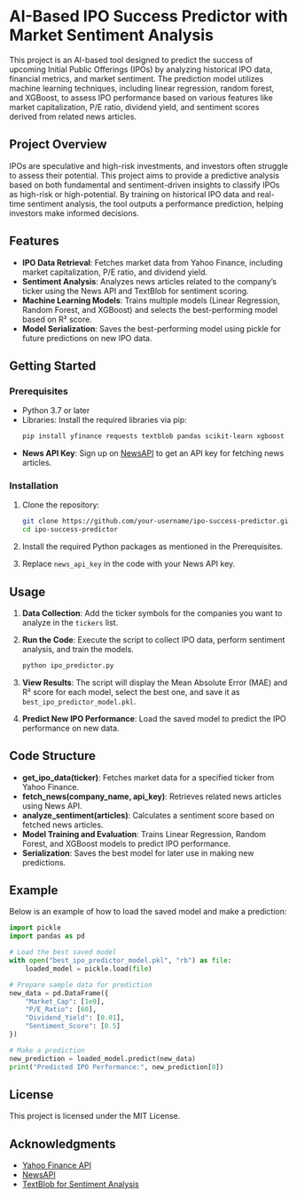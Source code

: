 
# AI-Based IPO Success Predictor with Market Sentiment Analysis

This project is an AI-based tool designed to predict the success of upcoming Initial Public Offerings (IPOs) by analyzing historical IPO data, financial metrics, and market sentiment. The prediction model utilizes machine learning techniques, including linear regression, random forest, and XGBoost, to assess IPO performance based on various features like market capitalization, P/E ratio, dividend yield, and sentiment scores derived from related news articles.

## Project Overview

IPOs are speculative and high-risk investments, and investors often struggle to assess their potential. This project aims to provide a predictive analysis based on both fundamental and sentiment-driven insights to classify IPOs as high-risk or high-potential. By training on historical IPO data and real-time sentiment analysis, the tool outputs a performance prediction, helping investors make informed decisions.

## Features

- **IPO Data Retrieval**: Fetches market data from Yahoo Finance, including market capitalization, P/E ratio, and dividend yield.
- **Sentiment Analysis**: Analyzes news articles related to the company’s ticker using the News API and TextBlob for sentiment scoring.
- **Machine Learning Models**: Trains multiple models (Linear Regression, Random Forest, and XGBoost) and selects the best-performing model based on R² score.
- **Model Serialization**: Saves the best-performing model using pickle for future predictions on new IPO data.

## Getting Started

### Prerequisites

- Python 3.7 or later
- Libraries: Install the required libraries via pip:
  ```bash
  pip install yfinance requests textblob pandas scikit-learn xgboost
  ```
- **News API Key**: Sign up on [NewsAPI](https://newsapi.org/) to get an API key for fetching news articles.

### Installation

1. Clone the repository:
   ```bash
   git clone https://github.com/your-username/ipo-success-predictor.git
   cd ipo-success-predictor
   ```
2. Install the required Python packages as mentioned in the Prerequisites.

3. Replace `news_api_key` in the code with your News API key.

## Usage

1. **Data Collection**: Add the ticker symbols for the companies you want to analyze in the `tickers` list.

2. **Run the Code**: Execute the script to collect IPO data, perform sentiment analysis, and train the models.

   ```bash
   python ipo_predictor.py
   ```

3. **View Results**: The script will display the Mean Absolute Error (MAE) and R² score for each model, select the best one, and save it as `best_ipo_predictor_model.pkl`.

4. **Predict New IPO Performance**: Load the saved model to predict the IPO performance on new data.

## Code Structure

- **get_ipo_data(ticker)**: Fetches market data for a specified ticker from Yahoo Finance.
- **fetch_news(company_name, api_key)**: Retrieves related news articles using News API.
- **analyze_sentiment(articles)**: Calculates a sentiment score based on fetched news articles.
- **Model Training and Evaluation**: Trains Linear Regression, Random Forest, and XGBoost models to predict IPO performance.
- **Serialization**: Saves the best model for later use in making new predictions.

## Example

Below is an example of how to load the saved model and make a prediction:

```python
import pickle
import pandas as pd

# Load the best saved model
with open("best_ipo_predictor_model.pkl", "rb") as file:
    loaded_model = pickle.load(file)

# Prepare sample data for prediction
new_data = pd.DataFrame({
    "Market_Cap": [1e9],
    "P/E_Ratio": [60],
    "Dividend_Yield": [0.01],
    "Sentiment_Score": [0.5]
})

# Make a prediction
new_prediction = loaded_model.predict(new_data)
print("Predicted IPO Performance:", new_prediction[0])
```

## License

This project is licensed under the MIT License.

## Acknowledgments

- [Yahoo Finance API](https://finance.yahoo.com/)
- [NewsAPI](https://newsapi.org/)
- [TextBlob for Sentiment Analysis](https://textblob.readthedocs.io/en/dev/)

